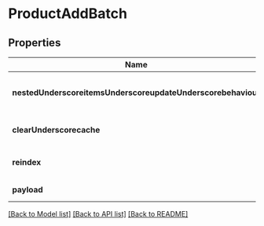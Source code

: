 # ProductAddBatch

## Properties
Name | Type | Description | Notes
------------ | ------------- | ------------- | -------------
**nestedUnderscoreitemsUnderscoreupdateUnderscorebehaviour** | **string** |  | [optional] [default to replace]
**clearUnderscorecache** | **boolean** |  | [optional] [default to false]
**reindex** | **boolean** |  | [optional] [default to false]
**payload** | [**array[ProductAddBatchPayloadInner]**](ProductAddBatchPayloadInner.md) |  | [default to null]

[[Back to Model list]](../README.md#documentation-for-models) [[Back to API list]](../README.md#documentation-for-api-endpoints) [[Back to README]](../README.md)


